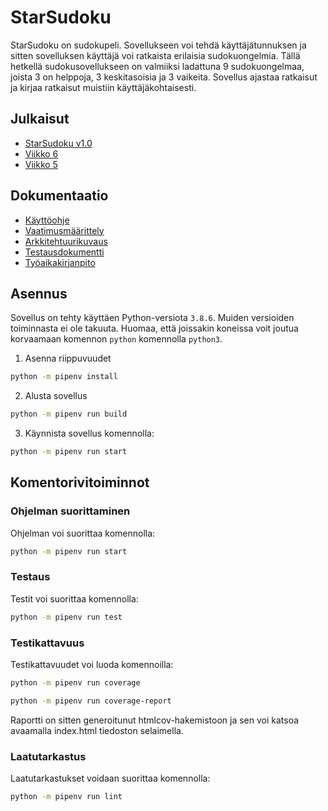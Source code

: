 # StarSudoku

StarSudoku on sudokupeli. Sovellukseen voi tehdä käyttäjätunnuksen ja sitten sovelluksen käyttäjä voi ratkaista erilaisia sudokuongelmia. Tällä hetkellä sudokusovellukseen on valmiiksi ladattuna 9 sudokuongelmaa, joista 3 on helppoja, 3 keskitasoisia ja 3 vaikeita. Sovellus ajastaa ratkaisut ja kirjaa ratkaisut muistiin käyttäjäkohtaisesti. 

## Julkaisut

- [StarSudoku v1.0](https://github.com/Jonne-Sotala/StarSudoku/releases/tag/v1.0)
- [Viikko 6](https://github.com/Jonne-Sotala/ot-harjoitustyo/releases/tag/viikko6)
- [Viikko 5 ](https://github.com/Jonne-Sotala/ot-harjoitustyo/releases/tag/viikko5-hotfix)

## Dokumentaatio

- [Käyttöohje](./dokumentaatio/kayttoohje.md)
- [Vaatimusmäärittely](./dokumentaatio/vaatimusmaarittely.md)
- [Arkkitehtuurikuvaus](./dokumentaatio/arkkitehtuuri.md)
- [Testausdokumentti](./dokumentaatio/testaus.md)
- [Työaikakirjanpito](./dokumentaatio/tuntikirjanpito.md)

## Asennus

Sovellus on tehty käyttäen Python-versiota `3.8.6`. Muiden versioiden toiminnasta ei ole takuuta. Huomaa, että joissakin koneissa voit joutua korvaamaan komennon `python` komennolla `python3`.

1. Asenna riippuvuudet
```bash
python -m pipenv install
```
2. Alusta sovellus
```bash
python -m pipenv run build
```
3. Käynnista sovellus komennolla:
```bash
python -m pipenv run start
```

## Komentorivitoiminnot

### Ohjelman suorittaminen

Ohjelman voi suorittaa komennolla:

```bash
python -m pipenv run start
```

### Testaus

Testit voi suorittaa komennolla:

```bash
python -m pipenv run test
```

### Testikattavuus

Testikattavuudet voi luoda komennoilla:

```bash
python -m pipenv run coverage
```
```bash
python -m pipenv run coverage-report
```
Raportti on sitten generoitunut htmlcov-hakemistoon ja sen voi katsoa avaamalla index.html tiedoston selaimella. 

### Laatutarkastus

Laatutarkastukset voidaan suorittaa komennolla:

```bash
python -m pipenv run lint
```

